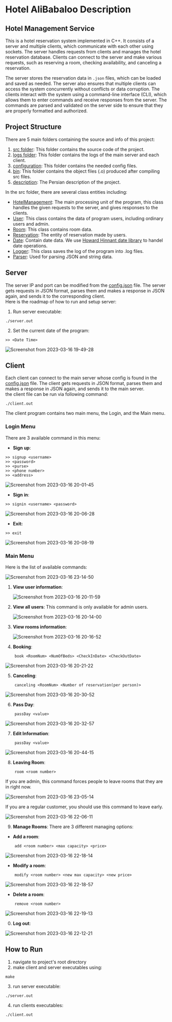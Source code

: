 # Hotel AliBabaloo Description
## Hotel Management Service
This is a hotel reservation system implemented in C++. It consists of a server and multiple clients, which communicate with each other using sockets. 
The server handles requests from clients and manages the hotel reservation database. Clients can connect to the server and make various requests, such as reserving a room, checking availability, and canceling a reservation.

The server stores the reservation data in `.json` files, which can be loaded and saved as needed. The server also ensures that multiple clients can access the system concurrently without conflicts or data corruption.
The clients interact with the system using a command-line interface (CLI), which allows them to enter commands and receive responses from the server. The commands are parsed and validated on the server side to ensure that they are properly formatted and authorized.

## Project Structure
There are 5 main folders containing the source and info of this project:
1. [src folder](https://github.com/Hadi-loo/CN_CHomeworks_1/tree/master/src): This folder contains the source code of the project.
2. [logs folder](https://github.com/Hadi-loo/CN_CHomeworks_1/tree/master/logs): This folder contains the logs of the main server and each client.
3. [configuration](https://github.com/Hadi-loo/CN_CHomeworks_1/tree/master/configuration): This folder contains the needed config files.
4. [bin](https://github.com/Hadi-loo/CN_CHomeworks_1/tree/master/bin): This folder contains the object files (.o) produced after compiling src files.
5. [description](https://github.com/Hadi-loo/CN_CHomeworks_1/tree/master/description): The Persian description of the project.

In the src folder, there are several class entities including:
- [HotelManagement](https://github.com/Hadi-loo/CN_CHomeworks_1/blob/master/src/HotelManagement.hpp): The main processing unit of the program, this class handles the given requests to the server, and gives responses to the clients.
- [User](https://github.com/Hadi-loo/CN_CHomeworks_1/blob/master/src/user.hpp): This class contains the data of program users, including ordinary users and admin.
- [Room](https://github.com/Hadi-loo/CN_CHomeworks_1/blob/master/src/room.hpp): This class contains room data.
- [Reservation](https://github.com/Hadi-loo/CN_CHomeworks_1/blob/master/src/reservation.hpp): The entity of reservation made by users.
- [Date](https://github.com/Hadi-loo/CN_CHomeworks_1/blob/master/src/date.hpp): Contain date data. We use [Howard Hinnant date library](https://github.com/HowardHinnant/date) to handel date operations.
- [Logger](https://github.com/Hadi-loo/CN_CHomeworks_1/blob/master/src/logger.hpp): This class saves the log of the program into .log files.
- [Parser](https://github.com/Hadi-loo/CN_CHomeworks_1/blob/master/src/parser.hpp): Used for parsing JSON and string data.

## Server
  The server IP and port can be modified from the [config.json](https://github.com/Hadi-loo/CN_CHomeworks_1/blob/master/configuration/config.json) file. The server gets requests in JSON format, parses them and makes a response in JSON again, and sends it to the corresponding client.    
  Here is the roadmap of how to run and setup server:
  1. Run server executable:
```text
./server.out
```   
2. Set the current date of the program:
```text
>> <Date Time>
```   
![Screenshot from 2023-03-16 19-49-28](https://user-images.githubusercontent.com/88896798/225685255-77bbe439-89da-486d-b173-4b738ac4c066.png)


## Client
Each client can connect to the main server whose config is found in the [config.json](https://github.com/Hadi-loo/CN_CHomeworks_1/blob/master/configuration/config.json) file. The client gets requests in JSON format, parses them and makes a response in JSON again, and sends it to the main server.  
the client file can be run via following command:
```
./client.out
```
The client program contains two main menu, the Login, and the Main menu.

### Login Menu
There are 3 available command in this menu:
- **Sign up**:
```
>> signup <username>
>> <password>
>> <purse>
>> <phone number>
>> <address>
```
![Screenshot from 2023-03-16 20-01-45](https://user-images.githubusercontent.com/88896798/225689475-cf5b1c0c-f467-4c95-81bc-18287b73a6aa.png)

- **Sign in**:
```
>> signin <username> <password>
```
![Screenshot from 2023-03-16 20-06-28](https://user-images.githubusercontent.com/88896798/225689822-d4eb214f-e03c-466f-9fec-88a66f4a8692.png)

- **Exit:**
```
>> exit
```
![Screenshot from 2023-03-16 20-08-19](https://user-images.githubusercontent.com/88896798/225690282-86fa08d8-320e-4587-b4d5-3897da123717.png)


### Main Menu

Here is the list of available commands:   

![Screenshot from 2023-03-16 23-14-50](https://user-images.githubusercontent.com/88896798/225735690-c924d549-c95f-443e-ae85-11dd618d65b6.png)


1. **View user information**:   
    
    ![Screenshot from 2023-03-16 20-11-59](https://user-images.githubusercontent.com/88896798/225705492-b7852584-c812-4600-a2e4-dffbb88721c2.png)

2. **View all users**:
  This command is only available for admin users.   
  
   ![Screenshot from 2023-03-16 20-14-00](https://user-images.githubusercontent.com/88896798/225705673-f3c18dde-55ba-4528-abc1-df91a08c4ff2.png)

3. **View rooms information**:   
   
    ![Screenshot from 2023-03-16 20-16-52](https://user-images.githubusercontent.com/88896798/225706305-bf9e2a42-4519-464b-a8d6-c6c1986b552f.png)

4. **Booking**:

```text
    book <RoomNum> <NumOfBeds> <CheckInDate> <CheckOutDate>
```

   ![Screenshot from 2023-03-16 20-21-22](https://user-images.githubusercontent.com/88896798/225707776-c6b41368-86b1-4295-a0be-237bc909578f.png)

5. **Canceling**:

```text
    canceling <RoomNum> <Number of reservation(per person)>
```
   ![Screenshot from 2023-03-16 20-30-52](https://user-images.githubusercontent.com/88896798/225708521-a6d1efa3-d27a-4457-8496-d574f96d9bca.png)

6. **Pass Day**:
```text
    passDay <value>
```

  ![Screenshot from 2023-03-16 20-32-57](https://user-images.githubusercontent.com/88896798/225708826-56389501-03a5-4d8a-a403-74331728597d.png)
  
7. **Edit Information**:
```text
    passDay <value>
```

  ![Screenshot from 2023-03-16 20-44-15](https://user-images.githubusercontent.com/88896798/225709344-1046d106-5ba3-4771-9910-79d6c3cff49c.png)


8. **Leaving Room**:
```text
    room <room number>
```

If you are admin, this command forces people to leave rooms that they are in right now. </br>

![Screenshot from 2023-03-16 23-05-14](https://user-images.githubusercontent.com/88896798/225734006-e176d6da-e7fd-4a19-9262-5b330794db00.png)


If you are a regular customer, you should use this command to leave early. </br>

![Screenshot from 2023-03-16 22-06-11](https://user-images.githubusercontent.com/88896798/225720235-76ffa0cc-5732-43be-8114-bfb8e32acf03.png)


9. **Manage Rooms**:
There are 3 different managing options:
- **Add a room**:
```text
    add <room number> <max capacity> <price>
```

![Screenshot from 2023-03-16 22-18-14](https://user-images.githubusercontent.com/88896798/225723263-326b57b7-c352-4e07-b08c-30c760f80ab6.png)


- **Modify a room**:
```text
    modify <room number> <new max capacity> <new price>
```

![Screenshot from 2023-03-16 22-18-57](https://user-images.githubusercontent.com/88896798/225723274-cd828c31-c895-4021-b269-1c2bfab30d87.png)


- **Delete a room**:
```text
    remove <room number>
```   

![Screenshot from 2023-03-16 22-19-13](https://user-images.githubusercontent.com/88896798/225723301-dd2b4566-9e32-4bf3-80d9-bebbc38de6ed.png)



0. **Log out**:  

![Screenshot from 2023-03-16 22-12-21](https://user-images.githubusercontent.com/88896798/225721528-5bee1291-e5a4-4b1d-9dbe-ec0e29280c2b.png)



## How to Run
1. navigate to project's root directory
2. make client and server executables using:
```text
make
```
3. run server executable:
```text
./server.out
```
4. run clients executables:
```text
./client.out
```
